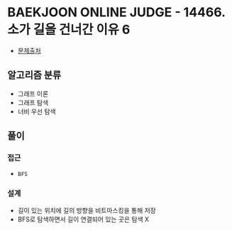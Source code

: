 # BAEKJOON ONLINE JUDGE - 14466. 소가 길을 건너간 이유 6

- [문제출처](https://www.acmicpc.net/problem/14466 '14466. 소가 길을 건너간 이유 6')

## 알고리즘 분류

- 그래프 이론
- 그래프 탐색
- 너비 우선 탐색

## 풀이

### 접근

- `BFS`

### 설계

- 길이 있는 위치에 길의 방향을 비트마스킹을 통해 저장
- BFS로 탐색하면서 길이 연결되어 있는 곳은 탐색 X
